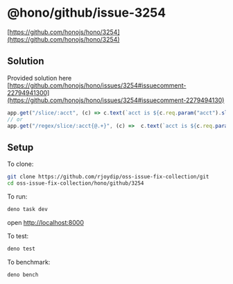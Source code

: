 # @hono/github/issue-3254

[https://github.com/honojs/hono/3254](https://github.com/honojs/hono/3254)

## Solution

Provided solution here
[https://github.com/honojs/hono/issues/3254#issuecomment-22794941300](https://github.com/honojs/hono/issues/3254#issuecomment-2279494130)

```ts
app.get("/slice/:acct", (c) => c.text(`acct is ${c.req.param("acct").slice(1)}`));
// or
app.get("/regex/slice/:acct{@.+}", (c) =>  c.text(`acct is ${c.req.param("acct").slice(1)}`));
```

## Setup

To clone:

```sh
git clone https://github.com/rjoydip/oss-issue-fix-collection/git
cd oss-issue-fix-collection/hono/github/3254
```

To run:

```sh
deno task dev
```

open <http://localhost:8000>

To test:

```sh
deno test
```

To benchmark:

```sh
deno bench
```
